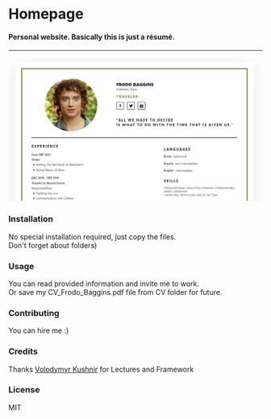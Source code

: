 Homepage
=====
#### Personal website. Basically this is just a résumé.
------

![Screenshot](screenshots/resume_screenshot.png "Screenshot")

### Installation 
No special installation required, just copy the files.  
Don't forget about folders)

### Usage
You can read provided information and invite me to work.  
Or save my CV_Frodo_Baggins.pdf file from CV folder for future. 

### Contributing
You can hire me :)

### Credits
Thanks [Volodymyr Kushnir](https://github.com/volodymyr-kushnir) for Lectures and Framework

### License
MIT
